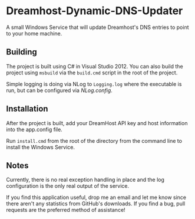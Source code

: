 Dreamhost-Dynamic-DNS-Updater
=============================

A small Windows Service that will update Dreamhost's DNS entries to point to your home machine.

## Building ##

The project is built using C# in Visual Studio 2012. You can also build the project using `msbuild` via the `build.cmd` script in the root of the project.

Simple logging is doing via NLog to `Logging.log` where the executable is run, but can be configured via *NLog.config*.

## Installation ##

After the project is built, add your DreamHost API key and host information into the app.config file.

Run `install.cmd` from the root of the directory from the command line to install the Windows Service.

## Notes ##

Currently, there is no real exception handling in place and the log configuration is the only real output of the service.

If you find this application useful, drop me an email and let me know since there aren't any statistics from GitHub's downloads. If you find a bug, pull requests are the preferred method of assistance!